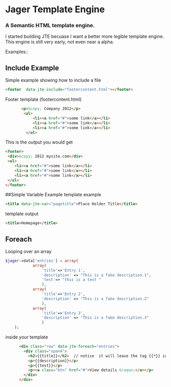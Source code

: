 Jager Template Engine
==============
<h3>A Semantic  HTML template engine.</h3>

<p> I started building JTE becuase I want a better more legible template engine. This engine is still very early, not even near a alpha.</p>
<p>Examples::</p>



## Include Example

Simple example showing how to include a file
```html
<footer  data-jte-include="footercontent.html"></footer>
```
Footer template (footercontent.html)
```html
       <p>&copy; Company 2012</p>
        <ul>
		    <li><a href="#">some link</a></li>
		    <li><a href="#">some link</a></li>
		    <li><a href="#">some link</a></li>
		 </ul>
```

This is the output you would get
```html
<footer>
 <div>&copy; 2012 mysite.com</div>
 <ul>
 	<li><a href="#">some link</a></li>
 	<li><a href="#">some link</a></li>
 	<li><a href="#">some link</a></li>
 </ul>
</footer>
```

##Simple Variable Example 
template example
```html
<title data-jte-var="pagetitle">Place Holder Title</title>
```
template output
```html
<title>Homepage</title>
```


## Foreach
Looping over an array
```php
$jager->data['entries'] = array(
			array(
				'title'=>'Entry 1',
				'description' => "This is a fake description.1",
				'test'=> "this is a test "
				),
			array(
				'title'=>'Entry 2',
				'description' => "This is a fake description.2"
				),
			array(
				'title'=>'Entry 3',
				'description' => "This is a fake description.3"
				)
	);
```
inside your template
```html
      <div class="row" data-jte-foreach="entries">
        <div class="span4">
          <h2>{{title}}</h2>  // notice  it will leave the tag {{*}} inplace if there is no value
          <p>{{description}}</p>
          <p>{{test}}</p>
          <p><a class="btn" href="#">View details &raquo;</a></p>
        </div>
      </div>
```